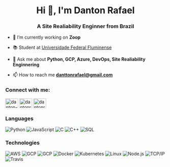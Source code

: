 <h1 align="center">Hi 👋, I'm Danton Rafael</h1>
<h3 align="center">A Site Realiability Enginner from Brazil</h3>


- 🔭 I’m currently working on **Zoop**

- 📚 Student at <a href="http://www.uff.br/"> Universidade Federal Fluminense</a>

- 💬 Ask me about **Python, GCP, Azure, DevOps, Site Realiability Enginnering**

- 📫 How to reach me **danttonrafael@gmail.com**

<h3 align="left">Connect with me:</h3>
<p align="left">
<a href="https://linkedin.com/in/danton-rafael" target="blank"><img align="center" src="https://cdn.jsdelivr.net/npm/simple-icons@3.0.1/icons/linkedin.svg" alt="danton-rafael" height="30" width="40" /></a>
<a href="https://kaggle.com/dantonrafael" target="blank"><img align="center" src="https://cdn.jsdelivr.net/npm/simple-icons@3.0.1/icons/kaggle.svg" alt="dantonrafael" height="30" width="40" /></a>
<a href="https://instagram.com/dantonrafael" target="blank"><img align="center" src="https://cdn.jsdelivr.net/npm/simple-icons@3.0.1/icons/instagram.svg" alt="dantonrafael" height="30" width="40" /></a>
</p>

### Languages

![Python](https://img.shields.io/badge/-Python-000?&logo=Python)
![JavaScript](https://img.shields.io/badge/-JavaScript-000?&logo=JavaScript)
![C](https://img.shields.io/badge/-C-000?&logo=C)
![C++](https://img.shields.io/badge/-C++-000?&logo=c%2b%2b&logoColor=00599C)
![SQL](https://img.shields.io/badge/-SQL-000?&logo=MySQL)


### Technologies

![AWS](https://img.shields.io/badge/-AWS-000?&logo=Amazon-AWS&logoColor=F90)
![GCP](https://img.shields.io/badge/-GCP-000?&logo=Google)
![GCP](https://img.shields.io/badge/-Azure-000?&logo=Microsoft)
![Docker](https://img.shields.io/badge/-Docker-000?&logo=Docker)
![Kubernetes](https://img.shields.io/badge/-Kubernetes-000?&logo=Kubernetes)
![Linux](https://img.shields.io/badge/-Linux-000?&logo=Linux)
![Node.js](https://img.shields.io/badge/-Node.js-000?&logo=node.js)
![TCP/IP](https://img.shields.io/badge/-TCP%2FIP-000?&logo=Windows-Terminal&logoColor=999)
![Travis](https://img.shields.io/badge/-Travis-000?&logo=Travis-CI)
